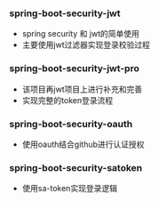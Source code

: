 ### spring-boot-security-jwt
- spring security 和 jwt的简单使用
- 主要使用jwt过滤器实现登录校验过程
### spring-boot-security-jwt-pro
- 该项目再jwt项目上进行补充和完善
- 实现完整的token登录流程
### spring-boot-security-oauth
- 使用oauth结合github进行认证授权
### spring-boot-security-satoken
- 使用sa-token实现登录逻辑